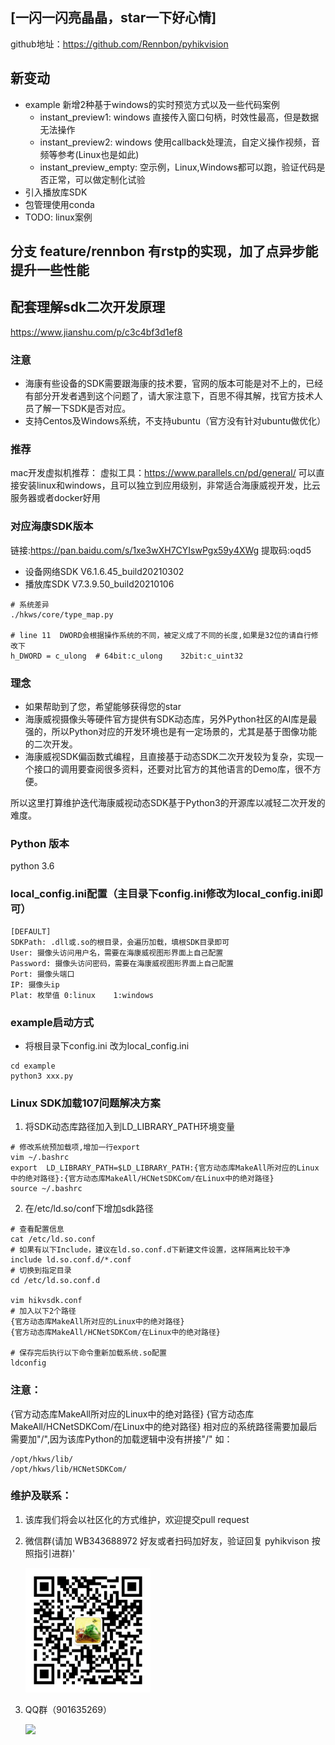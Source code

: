 ## [一闪一闪亮晶晶，star一下好心情]

github地址：https://github.com/Rennbon/pyhikvision
## 新变动
- example 新增2种基于windows的实时预览方式以及一些代码案例
   + instant_preview1: windows 直接传入窗口句柄，时效性最高，但是数据无法操作
   + instant_preview2: windows 使用callback处理流，自定义操作视频，音频等参考(Linux也是如此)
   + instant_preview_empty: 空示例，Linux,Windows都可以跑，验证代码是否正常，可以做定制化试验
- 引入播放库SDK
- 包管理使用conda
- TODO: linux案例
## 分支 feature/rennbon 有rstp的实现，加了点异步能提升一些性能

## 配套理解sdk二次开发原理
https://www.jianshu.com/p/c3c4bf3d1ef8

### 注意

- 海康有些设备的SDK需要跟海康的技术要，官网的版本可能是对不上的，已经有部分开发者遇到这个问题了，请大家注意下，百思不得其解，找官方技术人员了解一下SDK是否对应。
- 支持Centos及Windows系统，不支持ubuntu（官方没有针对ubuntu做优化）

### 推荐
mac开发虚拟机推荐：
虚拟工具：https://www.parallels.cn/pd/general/
可以直接安装linux和windows，且可以独立到应用级别，非常适合海康威视开发，比云服务器或者docker好用

### 对应海康SDK版本
链接:https://pan.baidu.com/s/1xe3wXH7CYIswPgx59y4XWg 提取码:oqd5
- 设备网络SDK V6.1.6.45_build20210302
- 播放库SDK V7.3.9.50_build20210106
```
# 系统差异
./hkws/core/type_map.py

# line 11  DWORD会根据操作系统的不同，被定义成了不同的长度,如果是32位的请自行修改下
h_DWORD = c_ulong  # 64bit:c_ulong    32bit:c_uint32  
```

### 理念

- 如果帮助到了您，希望能够获得您的star
- 海康威视摄像头等硬件官方提供有SDK动态库，另外Python社区的AI库是最强的，所以Python对应的开发环境也是有一定场景的，尤其是基于图像功能的二次开发。
- 海康威视SDK偏函数式编程，且直接基于动态SDK二次开发较为复杂，实现一个接口的调用要查阅很多资料，还要对比官方的其他语言的Demo库，很不方便。

所以这里打算维护迭代海康威视动态SDK基于Python3的开源库以减轻二次开发的难度。

### Python 版本

python 3.6

### local_config.ini配置（主目录下config.ini修改为local_config.ini即可）

```
[DEFAULT]
SDKPath: .dll或.so的根目录，会遍历加载，填根SDK目录即可
User: 摄像头访问用户名，需要在海康威视图形界面上自己配置
Password: 摄像头访问密码，需要在海康威视图形界面上自己配置
Port: 摄像头端口
IP: 摄像头ip
Plat: 枚举值 0:linux    1:windows
```

### example启动方式

- 将根目录下config.ini 改为local_config.ini

```
cd example
python3 xxx.py
```

### Linux SDK加载107问题解决方案

1. 将SDK动态库路径加入到LD_LIBRARY_PATH环境变量

```
# 修改系统预加载项,增加一行export
vim ~/.bashrc
export  LD_LIBRARY_PATH=$LD_LIBRARY_PATH:{官方动态库MakeAll所对应的Linux中的绝对路径}:{官方动态库MakeAll/HCNetSDKCom/在Linux中的绝对路径}
source ~/.bashrc

```

2. 在/etc/ld.so/conf下增加sdk路径

```
# 查看配置信息
cat /etc/ld.so.conf
# 如果有以下Include，建议在ld.so.conf.d下新建文件设置，这样隔离比较干净
include ld.so.conf.d/*.conf
# 切换到指定目录
cd /etc/ld.so.conf.d

vim hikvsdk.conf
# 加入以下2个路径
{官方动态库MakeAll所对应的Linux中的绝对路径}
{官方动态库MakeAll/HCNetSDKCom/在Linux中的绝对路径}

# 保存完后执行以下命令重新加载系统.so配置
ldconfig

```

### 注意：

{官方动态库MakeAll所对应的Linux中的绝对路径} {官方动态库MakeAll/HCNetSDKCom/在Linux中的绝对路径} 相对应的系统路径需要加最后需要加"/",因为该库Python的加载逻辑中没有拼接"/"
如：

```
/opt/hkws/lib/
/opt/hkws/lib/HCNetSDKCom/
```

### 维护及联系：

1. 该库我们将会以社区化的方式维护，欢迎提交pull request

2. 微信群(请加 WB343688972 好友或者扫码加好友，验证回复 pyhikvison 按照指引进群)'

   <img src="./doc/wechat.png" width="200px" >
3. QQ群（901635269）

   <img src="./doc/qq-qr.jpg" width="200px" >

